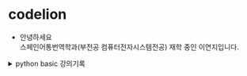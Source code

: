 # codelion
- 안녕하세요 <br> 스페인어통번역학과(부전공 컴퓨터전자시스템전공) 재학 중인 이연지입니다.

<details>
<summary>python basic 강의기록</summary>
<div markdown="1">

<img width=100% src="https://user-images.githubusercontent.com/101976270/167464929-e35e8e91-8cef-4ecf-8503-d07d796aa5f5.PNG"/>

</div>
</details>
